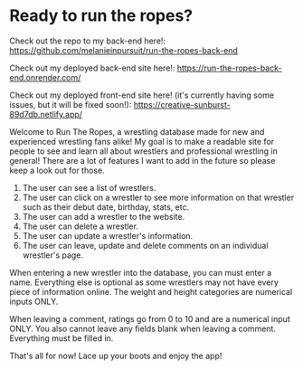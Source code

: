 # Ready to run the ropes?

Check out the repo to my back-end here!: https://github.com/melanieinpursuit/run-the-ropes-back-end

Check out my deployed back-end site here!: https://run-the-ropes-back-end.onrender.com/

Check out my deployed front-end site here! (it's currently having some issues, but it will be fixed soon!): https://creative-sunburst-89d7db.netlify.app/

Welcome to Run The Ropes, a wrestling database made for new and experienced wrestling fans alike! My goal is to make a readable site for people to see and learn all about wrestlers and professional wrestling in general! There are a lot of features I want to add in the future so please keep a look out for those.


1. The user can see a list of wrestlers.
2. The user can click on a wrestler to see more information on that wrestler such as their debut date, birthday, stats, etc.
3. The user can add a wrestler to the website.
4. The user can delete a wrestler.
5. The user can update a wrestler's information.
6. The user can leave, update and delete comments on an individual wrestler's page.

When entering a new wrestler into the database, you can must enter a name. Everything else is optional as some wrestlers may not have every piece of information online. The weight and height categories are numerical inputs ONLY.

When leaving a comment, ratings go from 0 to 10 and are a numerical input ONLY. You also cannot leave any fields blank when leaving a comment. Everything must be filled in.

That's all for now! Lace up your boots and enjoy the app!
